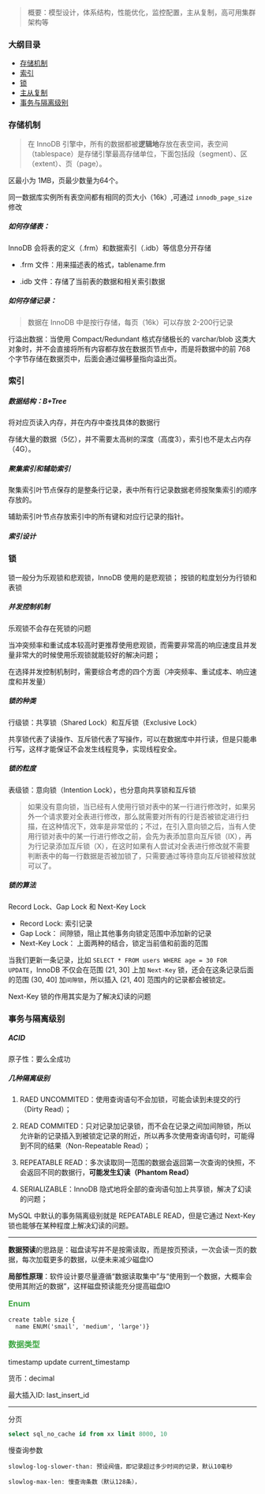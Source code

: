 > 概要：模型设计，体系结构，性能优化，监控配置，主从复制，高可用集群架构等

### 大纲目录
- [存储机制](#存储机制)
- [索引](#索引)
- [锁](#锁)
- [主从复制](#主从复制)
- [事务与隔离级别](#事务与隔离级别)

### 存储机制
> 在 InnoDB 引擎中，所有的数据都被**逻辑地**存放在表空间，表空间（tablespace）是存储引擎最高存储单位，下面包括段（segment）、区（extent）、页（page）。

区最小为 1MB，页最少数量为64个。

同一数据库实例所有表空间都有相同的页大小（16k）,可通过 `innodb_page_size` 修改

##### 如何存储表：
InnoDB 会将表的定义（.frm）和数据索引（.idb）等信息分开存储

- .frm 文件：用来描述表的格式，tablename.frm

- .idb 文件：存储了当前表的数据和相关索引数据

##### 如何存储记录：
> 数据在 InnoDB 中是按行存储，每页（16k）可以存放 2-200行记录

行溢出数据：当使用 Compact/Redundant 格式存储极长的 varchar/blob 这类大对象时，并不会直接将所有内容都存放在数据页节点中，而是将数据中的前 768个字节存储在数据页中，后面会通过偏移量指向溢出页。

### 索引

##### 数据结构：B+Tree
将对应页读入内存，并在内存中查找具体的数据行

存储大量的数据（5亿），并不需要太高树的深度（高度3），索引也不是太占内存（4G）。

##### 聚集索引和辅助索引
聚集索引叶节点保存的是整条行记录，表中所有行记录数据老师按聚集索引的顺序存放的。

辅助索引叶节点存放索引中的所有键和对应行记录的指针。

##### 索引设计

### 锁
锁一般分为乐观锁和悲观锁，InnoDB 使用的是悲观锁；
按锁的粒度划分为行锁和表锁

##### 并发控制机制
乐观锁不会存在死锁的问题

当冲突频率和重试成本较高时更推荐使用悲观锁，而需要非常高的响应速度且并发量非常大的时候使用乐观锁就能较好的解决问题；

在选择并发控制机制时，需要综合考虑的四个方面（冲突频率、重试成本、响应速度和并发量）

##### 锁的种类
行级锁：共享锁（Shared Lock）和互斥锁（Exclusive Lock）

共享锁代表了读操作、互斥锁代表了写操作，可以在数据库中并行读，但是只能串行写，这样才能保证不会发生线程竞争，实现线程安全。

##### 锁的粒度
表级锁：意向锁（Intention Lock），也分意向共享锁和互斥锁

> 如果没有意向锁，当已经有人使用行锁对表中的某一行进行修改时，如果另外一个请求要对全表进行修改，那么就需要对所有的行是否被锁定进行扫描，在这种情况下，效率是非常低的；不过，在引入意向锁之后，当有人使用行锁对表中的某一行进行修改之前，会先为表添加意向互斥锁（IX），再为行记录添加互斥锁（X），在这时如果有人尝试对全表进行修改就不需要判断表中的每一行数据是否被加锁了，只需要通过等待意向互斥锁被释放就可以了。

##### 锁的算法
Record Lock、Gap Lock 和 Next-Key Lock

- Record Lock: 索引记录
- Gap Lock： 间隙锁，阻止其他事务向锁定范围中添加新的记录
- Next-Key Lock： 上面两种的结合，锁定当前值和前面的范围

当我们更新一条记录，比如 `SELECT * FROM users WHERE age = 30 FOR UPDATE`，InnoDB 不仅会在范围 (21, 30] 上加 `Next-Key` 锁，还会在这条记录后面的范围 (30, 40] 加`间隙锁`，所以插入 (21, 40] 范围内的记录都会被锁定。

Next-Key 锁的作用其实是为了解决幻读的问题

### 事务与隔离级别

##### ACID
原子性：要么全成功

##### 几种隔离级别
1. RAED UNCOMMITED：使用查询语句不会加锁，可能会读到未提交的行（Dirty Read）；

2. READ COMMITED：只对记录加记录锁，而不会在记录之间加间隙锁，所以允许新的记录插入到被锁定记录的附近，所以再多次使用查询语句时，可能得到不同的结果（Non-Repeatable Read）；

3. REPEATABLE READ：多次读取同一范围的数据会返回第一次查询的快照，不会返回不同的数据行，**可能发生幻读（Phantom Read）**

4. SERIALIZABLE：InnoDB 隐式地将全部的查询语句加上共享锁，解决了幻读的问题；

MySQL 中默认的事务隔离级别就是 REPEATABLE READ，但是它通过 Next-Key 锁也能够在某种程度上解决幻读的问题。

---

**数据预读**的思路是：磁盘读写并不是按需读取，而是按页预读，一次会读一页的数据，每次加载更多的数据，以便未来减少磁盘IO

**局部性原理**：软件设计要尽量遵循“数据读取集中”与“使用到一个数据，大概率会使用其附近的数据”，这样磁盘预读能充分提高磁盘IO

<h3 style="margin-top: 1rem; color: rgb(61, 167, 66); font-size:16px;">Enum</h3>

```
create table size {
  name ENUM('smail', 'medium', 'large')}
```

<h3 style="margin-top: 1rem; color: rgb(61, 167, 66); font-size:16px;">数据类型</h3>

timestamp update current_timestamp

货币：decimal

最大插入ID: last_insert_id

---

分页
```sql
select sql_no_cache id from xx limit 8000, 10
```

慢查询参数
```
slowlog-log-slower-than: 预设阀值，即记录超过多少时间的记录，默认10毫秒

slowlog-max-len: 慢查询条数（默认128条），
```